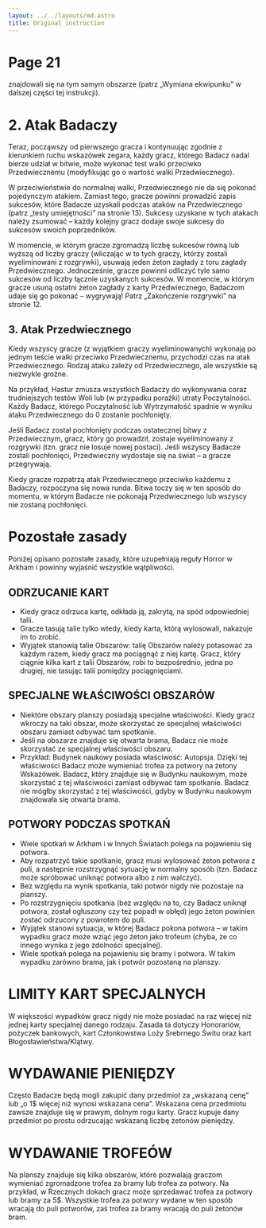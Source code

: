 ```yaml
---
layout: ../../layouts/md.astro
title: Original instruction
---
```


# Page 21

znajdowali się na tym samym obszarze (patrz „Wymiana ekwipunku” w dalszej części tej instrukcji).

# 2. Atak Badaczy

Teraz, począwszy od pierwszego gracza i kontynuując zgodnie z kierunkiem ruchu wskazówek zegara, każdy gracz, którego Badacz nadal bierze udział w bitwie, może wykonać test walki przeciwko Przedwiecznemu (modyfikując go o wartość walki Przedwiecznego).

W przeciwieństwie do normalnej walki, Przedwiecznego nie da się pokonać pojedynczym atakiem. Zamiast tego, gracze powinni prowadzić zapis sukcesów, które Badacze uzyskali podczas ataków na Przedwiecznego (patrz „testy umiejętności” na stronie 13). Sukcesy uzyskane w tych atakach należy zsumować – każdy kolejny gracz dodaje swoje sukcesy do sukcesów swoich poprzedników.

W momencie, w którym gracze zgromadzą liczbę sukcesów równą lub wyższą od liczby graczy (wliczając w to tych graczy, którzy zostali wyeliminowani z rozgrywki), usuwają jeden żeton zagłady z toru zagłady Przedwiecznego. Jednocześnie, gracze powinni odliczyć tyle samo sukcesów od liczby łącznie uzyskanych sukcesów. W momencie, w którym gracze usuną ostatni żeton zagłady z karty Przedwiecznego, Badaczom udaje się go pokonać – wygrywają! Patrz „Zakończenie rozgrywki” na stronie 12.

## 3. Atak Przedwiecznego

Kiedy wszyscy gracze (z wyjątkiem graczy wyeliminowanych) wykonają po jednym teście walki przeciwko Przedwiecznemu, przychodzi czas na atak Przedwiecznego. Rodzaj ataku zależy od Przedwiecznego, ale wszystkie są niezwykle groźne.

Na przykład, Hastur zmusza wszystkich Badaczy do wykonywania coraz trudniejszych testów Woli lub (w przypadku porażki) utraty Poczytalności. Każdy Badacz, którego Poczytalność lub Wytrzymałość spadnie w wyniku ataku Przedwiecznego do 0 zostanie pochłonięty.

Jeśli Badacz został pochłonięty podczas ostatecznej bitwy z Przedwiecznym, gracz, który go prowadził, zostaje wyeliminowany z rozgrywki (tzn. gracz nie losuje nowej postaci). Jeśli wszyscy Badacze zostali pochłonięci, Przedwieczny wydostaje się na świat – a gracze przegrywają.

Kiedy gracze rozpatrzą atak Przedwiecznego przeciwko każdemu z Badaczy, rozpoczyna się nowa runda. Bitwa toczy się w ten sposób do momentu, w którym Badacze nie pokonają Przedwiecznego lub wszyscy nie zostaną pochłonięci.

# Pozostałe zasady

Poniżej opisano pozostałe zasady, które uzupełniają reguły Horror w Arkham i powinny wyjaśnić wszystkie wątpliwości.

## ODRZUCANIE KART

- Kiedy gracz odrzuca kartę, odkłada ją, zakrytą, na spód odpowiedniej talii.
- Gracze tasują talie tylko wtedy, kiedy karta, którą wylosowali, nakazuje im to zrobić.
- Wyjątek stanowią talie Obszarów: talię Obszarów należy potasować za każdym razem, kiedy gracz ma pociągnąć z niej kartę. Gracz, który ciągnie kilka kart z talii Obszarów, robi to bezpośrednio, jedna po drugiej, nie tasując talii pomiędzy pociągnięciami.

## SPECJALNE WŁAŚCIWOŚCI OBSZARÓW

- Niektóre obszary planszy posiadają specjalne właściwości. Kiedy gracz wkroczy na taki obszar, może skorzystać ze specjalnej właściwości obszaru zamiast odbywać tam spotkanie.
- Jeśli na obszarze znajduje się otwarta brama, Badacz nie może skorzystać ze specjalnej właściwości obszaru.
- Przykład: Budynek naukowy posiada właściwość: Autopsja. Dzięki tej właściwości Badacz może wymieniać trofea za potwory na żetony Wskazówek. Badacz, który znajduje się w Budynku naukowym, może skorzystać z tej właściwości zamiast odbywać tam spotkanie. Badacz nie mógłby skorzystać z tej właściwości, gdyby w Budynku naukowym znajdowała się otwarta brama.

## POTWORY PODCZAS SPOTKAŃ

- Wiele spotkań w Arkham i w Innych Światach polega na pojawieniu się potwora.
- Aby rozpatrzyć takie spotkanie, gracz musi wylosować żeton potwora z puli, a następnie rozstrzygnąć sytuację w normalny sposób (tzn. Badacz może spróbować uniknąć potwora albo z nim walczyć).
- Bez względu na wynik spotkania, taki potwór nigdy nie pozostaje na planszy.
- Po rozstrzygnięciu spotkania (bez względu na to, czy Badacz uniknął potwora, został ogłuszony czy też popadł w obłęd) jego żeton powinien zostać odrzucony z powrotem do puli.
- Wyjątek stanowi sytuacja, w której Badacz pokona potwora – w takim wypadku gracz może wziąć jego żeton jako trofeum (chyba, że co innego wynika z jego zdolności specjalnej).
- Wiele spotkań polega na pojawieniu się bramy i potwora. W takim wypadku zarówno brama, jak i potwór pozostaną na planszy.

# LIMITY KART SPECJALNYCH

W większości wypadków gracz nigdy nie może posiadać na raz więcej niż jednej karty specjalnej danego rodzaju. Zasada ta dotyczy Honorariów, pożyczek bankowych, kart Członkowstwa Loży Srebrnego Świtu oraz kart Błogosławieństwa/Klątwy.

# WYDAWANIE PIENIĘDZY

Często Badacze będą mogli zakupić dany przedmiot za „wskazaną cenę” lub „o 1$ więcej niż wynosi wskazana cena”. Wskazana cena przedmiotu zawsze znajduje się w prawym, dolnym rogu karty. Gracz kupuje dany przedmiot po prostu odrzucając wskazaną liczbę żetonów pieniędzy.

# WYDAWANIE TROFEÓW

Na planszy znajduje się kilka obszarów, które pozwalają graczom wymieniać zgromadzone trofea za bramy lub trofea za potwory. Na przykład, w Rzecznych dokach gracz może sprzedawać trofea za potwory lub bramy za 5$. Wszystkie trofea za potwory wydane w ten sposób wracają do puli potworów, zaś trofea za bramy wracają do puli żetonów bram.
